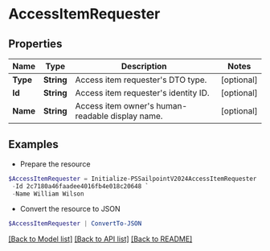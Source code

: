 # AccessItemRequester
## Properties

Name | Type | Description | Notes
------------ | ------------- | ------------- | -------------
**Type** | **String** | Access item requester&#39;s DTO type. | [optional] 
**Id** | **String** | Access item requester&#39;s identity ID. | [optional] 
**Name** | **String** | Access item owner&#39;s human-readable display name. | [optional] 

## Examples

- Prepare the resource
```powershell
$AccessItemRequester = Initialize-PSSailpointV2024AccessItemRequester  -Type IDENTITY `
 -Id 2c7180a46faadee4016fb4e018c20648 `
 -Name William Wilson
```

- Convert the resource to JSON
```powershell
$AccessItemRequester | ConvertTo-JSON
```

[[Back to Model list]](../README.md#documentation-for-models) [[Back to API list]](../README.md#documentation-for-api-endpoints) [[Back to README]](../README.md)

